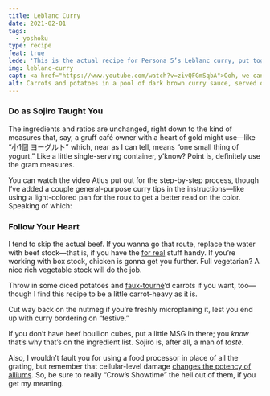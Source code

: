 ```yaml
---
title: Leblanc Curry
date: 2021-02-01
tags:
  - yoshoku
type: recipe
feat: true
lede: 'This is the actual recipe for Persona 5’s Leblanc curry, put together from <a href="https://twitter.com/PlayStation_jp/status/1244821720147599361">this video</a> and <a href="https://ameblo.jp/junjun7478/entry-12409154106.html">this recipe card</a>—both official. It’s not just good, it’s <em>canon</em>.'
img: leblanc-curry
capt: <a href="https://www.youtube.com/watch?v=zivQFGmSqbA">Ooh, we can do this</a>.
alt: Carrots and potatoes in a pool of dark brown curry sauce, served on a bed of white rice.
---
```


### Do as Sojiro Taught You

The ingredients and ratios are unchanged, right down to the kind of measures that, say, a gruff café owner with a heart of gold might use—like “小1個 ヨーグルト” which, near as I can tell, means “one small thing of yogurt.” Like a little single-serving container, y’know? Point is, definitely use the gram measures.

You can watch the video Atlus put out for the step-by-step process, though I’ve added a couple general-purpose curry tips in the instructions—like using a light-colored pan for the roux to get a better read on the color. Speaking of which:

### Follow Your Heart

I tend to skip the actual beef. If you wanna go that route, replace the water with beef stock—that is, if you have the [for real](https://www.youtube.com/watch?v=wZmsy1k1_t0) stuff handy. If you’re working with box stock, chicken is gonna get you further. Full vegetarian? A nice rich vegetable stock will do the job.

Throw in some diced potatoes and [faux-tourné](https://rouxbe.com/tips-techniques/617-what-is-a-roll-cut-oblique-cut)’d carrots if you want, too—though I find this recipe to be a little carrot-heavy as it is.

Cut way back on the nutmeg if you’re freshly microplaning it, lest you end up with curry bordering on “festive.”

If you don’t have beef boullion cubes, put a little MSG in there; you _know_ that’s why that’s on the ingredient list. Sojiro is, after all, a man of _taste_.

Also, I wouldn’t fault you for using a food processor in place of all the grating, but remember that cellular-level damage [changes the potency of alliums](https://www.seriouseats.com/2015/01/how-to-mince-chop-garlic-microplane-vs-garlic-press.html). So, be sure to really “Crow’s Showtime” the hell out of them, if you get my meaning.


